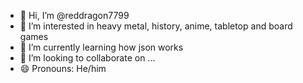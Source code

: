 - 👋 Hi, I’m @reddragon7799
- 👀 I’m interested in heavy metal, history, anime, tabletop and board games
- 🌱 I’m currently learning how json works
- 💞️ I’m looking to collaborate on ...
- 😄 Pronouns: He/him

<!---
reddragon7799/reddragon7799 is a ✨ special ✨ repository because its `README.md` (this file) appears on your GitHub profile.
You can click the Preview link to take a look at your changes.
--->
